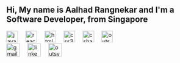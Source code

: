 <h2 align="left">Hi, My name is Aalhad Rangnekar and I'm a Software Developer, from Singapore</h2>


<div align="left">
  <img src="https://cdn.jsdelivr.net/gh/devicons/devicon/icons/javascript/javascript-original.svg" height="30" alt="javascript logo"  />
  <img width="12" />
  <img src="https://cdn.jsdelivr.net/gh/devicons/devicon/icons/react/react-original.svg" height="30" alt="react logo"  />
  <img width="12" />
  <img src="https://cdn.jsdelivr.net/gh/devicons/devicon/icons/html5/html5-original.svg" height="30" alt="html5 logo"  />
  <img width="12" />
  <img src="https://cdn.jsdelivr.net/gh/devicons/devicon/icons/css3/css3-original.svg" height="30" alt="css3 logo"  />
  <img width="12" />
  <img src="https://cdn.jsdelivr.net/gh/devicons/devicon/icons/csharp/csharp-original.svg" height="30" alt="csharp logo"  />
  <img width="12"/>
  <img src="https://svgur.com/i/15pt.svg" height="30" alt="outsystems logo" />
</div>


<div align="left">
  <a href="mailto:rangnekaraalhad@gmail.com"><img src="https://img.shields.io/static/v1?message=Gmail&logo=gmail&label=&color=D14836&logoColor=white&labelColor=&style=for-the-badge" height="35" alt="gmail logo"  /></a>
	<img width="12"/>
  <a href="https://www.linkedin.com/in/aalhadr/"><img src="https://img.shields.io/static/v1?message=LinkedIn&logo=linkedin&label=&color=0077B5&logoColor=white&labelColor=&style=for-the-badge" height="35" alt="linkedin logo"  /></a>
	<img width="12"/>
  <a href="https://www.outsystems.com/profile/jbcq6mflln/overview"><img src="https://i.postimg.cc/SsFFCySB/outsystems.png" height="35" alt="outsystems community"/></a>
	<img width="12"/>
</div>
		</div>
	</foreignObject>
</svg>
